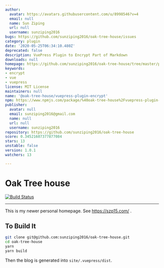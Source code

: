 ```yaml
---
author:
  avatar: https://avatars.githubusercontent.com/u/8998546?v=4
  email: null
  name: Sun Ziping
  url: null
  username: sunziping2016
bugs: https://github.com/sunziping2016/oak-tree-house/issues
category: plugin
date: '2020-05-25T06:34:10.480Z'
deprecated: false
description: VuePress Plugin to Encrypt Part of Markdown
downloads: null
homepage: https://github.com/sunziping2016/oak-tree-house/tree/master/packages/%40oak-tree-house/vuepress-plugin-encrypt#readme
keywords:
- encrypt
- vue
- vuepress
license: MIT License
maintainers: null
name: '@oak-tree-house/vuepress-plugin-encrypt'
npm: https://www.npmjs.com/package/%40oak-tree-house%2Fvuepress-plugin-encrypt
publisher:
  avatar: null
  email: sunziping2016@gmail.com
  name: null
  url: null
  username: sunziping2016
repository: https://github.com/sunziping2016/oak-tree-house
score: 0.34521607377877084
stars: 13
unstable: false
version: 1.0.1
watchers: 13

---
```


# Oak Tree house

[![Build Status](https://travis-ci.com/sunziping2016/oak-tree-house.svg?branch=master)](https://travis-ci.com/sunziping2016/oak-tree-house)

****
This is my newer personal homepage. See <https://szp15.com/> .

## To Build It

```bash
git clone git@github.com:sunziping2016/oak-tree-house.git
cd oak-tree-house
yarn
yarn build
```

Then the blog is generated into `site/.vuepress/dist`.

